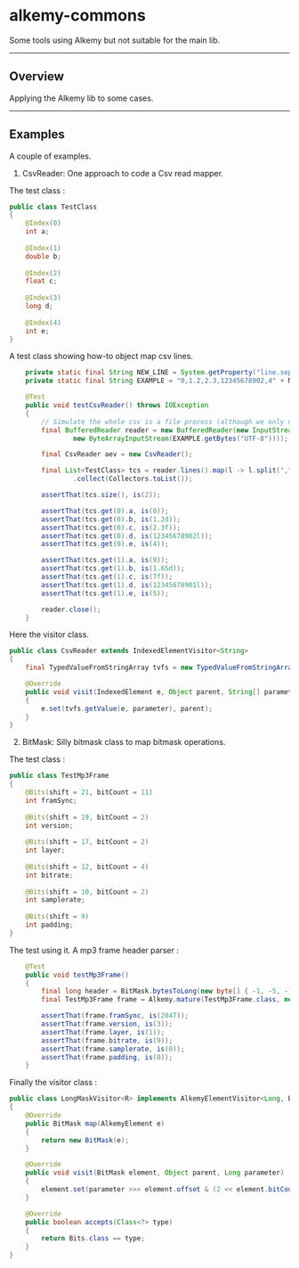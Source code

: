 # alkemy-commons

Some tools using Alkemy but not suitable for the main lib.

--------
Overview
--------

Applying the Alkemy lib to some cases.


--------
Examples
--------

A couple of examples.

1. CsvReader: One approach to code a Csv read mapper.

The test class :

```java
public class TestClass
{
    @Index(0)
    int a;
    
    @Index(1)
    double b;
    
    @Index(2)
    float c;
    
    @Index(3)
    long d;
    
    @Index(4)
    int e;
}
```

A test class showing how-to object map csv lines.

```java
    private static final String NEW_LINE = System.getProperty("line.separator");
    private static final String EXAMPLE = "0,1.2,2.3,12345678902,4" + NEW_LINE + "9,1.65,7f,12345678901,5";

    @Test
    public void testCsvReader() throws IOException
    {
        // Simulate the whole csv is a file process (although we only need an Iterator<String>)
        final BufferedReader reader = new BufferedReader(new InputStreamReader(
                new ByteArrayInputStream(EXAMPLE.getBytes("UTF-8"))));

        final CsvReader aev = new CsvReader();

        final List<TestClass> tcs = reader.lines().map(l -> l.split(",")).map(l -> Alkemy.mature(TestClass.class, aev, l))
                .collect(Collectors.toList());

        assertThat(tcs.size(), is(2));

        assertThat(tcs.get(0).a, is(0));
        assertThat(tcs.get(0).b, is(1.2d));
        assertThat(tcs.get(0).c, is(2.3f));
        assertThat(tcs.get(0).d, is(12345678902l));
        assertThat(tcs.get(0).e, is(4));

        assertThat(tcs.get(1).a, is(9));
        assertThat(tcs.get(1).b, is(1.65d));
        assertThat(tcs.get(1).c, is(7f));
        assertThat(tcs.get(1).d, is(12345678901l));
        assertThat(tcs.get(1).e, is(5));

        reader.close();
    }
```

Here the visitor class.

```java
public class CsvReader extends IndexedElementVisitor<String>
{
    final TypedValueFromStringArray tvfs = new TypedValueFromStringArray();

    @Override
    public void visit(IndexedElement e, Object parent, String[] parameter)
    {
        e.set(tvfs.getValue(e, parameter), parent);
    }
}
```

2. BitMask: Silly bitmask class to map bitmask operations.

The test class :

```java
public class TestMp3Frame
{
    @Bits(shift = 21, bitCount = 11)
    int framSync;
    
    @Bits(shift = 19, bitCount = 2)
    int version;
    
    @Bits(shift = 17, bitCount = 2)
    int layer;
    
    @Bits(shift = 12, bitCount = 4)
    int bitrate;
    
    @Bits(shift = 10, bitCount = 2)
    int samplerate;
    
    @Bits(shift = 9)
    int padding;
}
```

The test using it. A mp3 frame header parser :

```java    
    @Test
    public void testMp3Frame()
    {
        final long header = BitMask.bytesToLong(new byte[] { -1, -5, -112, 0 });
        final TestMp3Frame frame = Alkemy.mature(TestMp3Frame.class, new LongMaskVisitor<>(), header);

        assertThat(frame.framSync, is(2047));
        assertThat(frame.version, is(3));
        assertThat(frame.layer, is(1));
        assertThat(frame.bitrate, is(9));
        assertThat(frame.samplerate, is(0));
        assertThat(frame.padding, is(0));
    }
```

Finally the visitor class :

```java
public class LongMaskVisitor<R> implements AlkemyElementVisitor<Long, BitMask>
{
    @Override
    public BitMask map(AlkemyElement e)
    {
        return new BitMask(e);
    }

    @Override
    public void visit(BitMask element, Object parent, Long parameter)
    {
        element.set(parameter >>> element.offset & (2 << element.bitCount - 1) -1, parent); 
    }

    @Override
    public boolean accepts(Class<?> type)
    {
        return Bits.class == type;
    }
}
```




